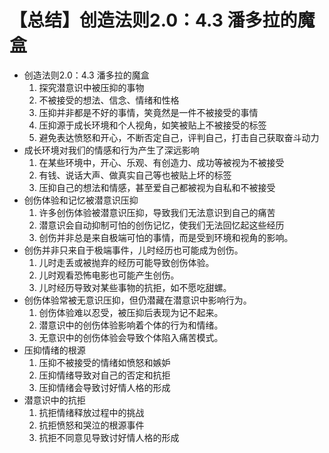 # 【总结】创造法则2.0：4.3 潘多拉的魔盒

-   创造法则2.0：4.3 潘多拉的魔盒
    1.  探究潜意识中被压抑的事物
    2.  不被接受的想法、信念、情绪和性格
    3.  压抑并非都是不好的事情，笑竟然是一件不被接受的事情
    4.  压抑源于成长环境和个人视角，如笑被贴上不被接受的标签
    5.  避免表达愤怒和开心，不断否定自己，评判自己，打击自己获取奋斗动力
-   成长环境对我们的情感和行为产生了深远影响
    1.  在某些环境中，开心、乐观、有创造力、成功等被视为不被接受
    2.  有钱、说话大声、做真实自己等也被贴上坏的标签
    3.  压抑自己的想法和情感，甚至爱自己都被视为自私和不被接受
-   创伤体验和记忆被潜意识压抑
    1.  许多创伤体验被潜意识压抑，导致我们无法意识到自己的痛苦
    2.  潜意识会自动抑制可怕的创伤记忆，使我们无法回忆起这些经历
    3.  创伤并非总是来自极端可怕的事情，而是受到环境和视角的影响。
-   创伤并非只来自于极端事件，儿时经历也可能成为创伤。
    1.  儿时走丢或被抛弃的经历可能导致创伤体验。
    2.  儿时观看恐怖电影也可能产生创伤。
    3.  儿时经历导致对某些事物的抗拒，如不愿吃甜螺。
-   创伤体验常被无意识压抑，但仍潜藏在潜意识中影响行为。
    1.  创伤体验难以忍受，被压抑后表现为记不起来。
    2.  潜意识中的创伤体验影响着个体的行为和情绪。
    3.  无意识中的创伤体验会导致个体陷入痛苦模式。
-   压抑情绪的根源
    1.  压抑不被接受的情绪如愤怒和嫉妒
    2.  压抑情绪导致对自己的否定和抗拒
    3.  压抑情绪会导致讨好情人格的形成
-   潜意识中的抗拒
    1.  抗拒情绪释放过程中的挑战
    2.  抗拒愤怒和哭泣的根源事件
    3.  抗拒不同意见导致讨好情人格的形成